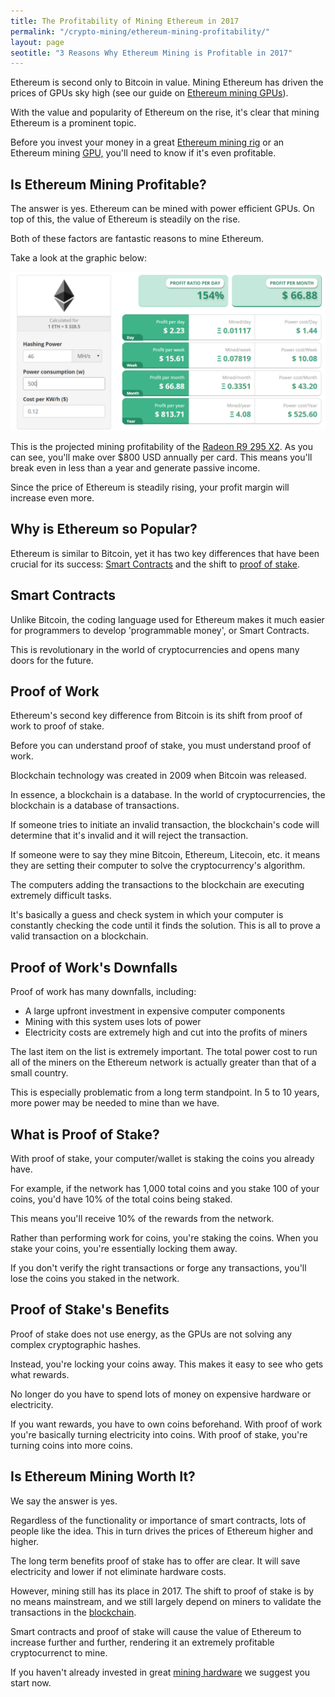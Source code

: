 ```yaml
---
title: The Profitability of Mining Ethereum in 2017 
permalink: "/crypto-mining/ethereum-mining-profitability/"
layout: page
seotitle: "3 Reasons Why Ethereum Mining is Profitable in 2017" 
---
```


Ethereum is second only to Bitcoin in value. Mining Ethereum has driven the prices of GPUs sky high (see our guide on [Ethereum mining GPUs](/crypto-mining/ethereum-hardware/)). 

With the value and popularity of Ethereum on the rise, it's clear that mining Ethereum is a prominent topic. 

Before you invest your money in a great [Ethereum mining rig](http://rover.ebay.com/rover/1/711-53200-19255-0/1?icep_ff3=10&pub=5575177097&toolid=10001&campid=5338114720&customid=&icep_uq=ethereum+mining+rig&icep_sellerId=&icep_ex_kw=&icep_sortBy=12&icep_catId=&icep_minPrice=&icep_maxPrice=&ipn=psmain&icep_vectorid=229466&kwid=902099&mtid=824&kw=lg) or an Ethereum mining [GPU,](/crypto-mining/ethereum-hardware/) you'll need to know if it's even profitable. 

## Is Ethereum Mining Profitable? 

The answer is yes. Ethereum can be mined with power efficient GPUs. On top of this, the value of Ethereum is steadily on the rise. 

Both of these factors are fantastic reasons to mine Ethereum. 

Take a look at the graphic below: 

![Ethereum Mining Profitability](/img/cryptocurrency/ethereum-mining-profitability.png)

This is the projected mining profitability of the [Radeon R9 295 X2](http://rover.ebay.com/rover/1/711-53200-19255-0/1?icep_ff3=10&pub=5575177097&toolid=10001&campid=5338114720&customid=&icep_uq=Radeon+R9+295+X2&icep_sellerId=&icep_ex_kw=&icep_sortBy=12&icep_catId=&icep_minPrice=&icep_maxPrice=&ipn=psmain&icep_vectorid=229466&kwid=902099&mtid=824&kw=lg). As you can see, you'll make over $800 USD annually per card. This means you'll break even in less than a year and generate passive income. 

Since the price of Ethereum is steadily rising, your profit margin will increase even more. 

## Why is Ethereum so Popular?  

Ethereum is similar to Bitcoin, yet it has two key differences that have been crucial for its success: [Smart Contracts](https://blockgeeks.com/guides/smart-contracts/) and the shift to [proof of stake](https://blockgeeks.com/guides/proof-of-work-vs-proof-of-stake/). 

## Smart Contracts

Unlike Bitcoin, the coding language used for Ethereum makes it much easier for programmers to develop 'programmable money', or Smart Contracts. 

This is revolutionary in the world of cryptocurrencies and opens many doors for the future. 

## Proof of Work

Ethereum's second key difference from Bitcoin is its shift from proof of work to proof of stake. 

Before you can understand proof of stake, you must understand proof of work. 

Blockchain technology was created in 2009 when Bitcoin was released.

In essence, a blockchain is a database. In the world of cryptocurrencies, the blockchain is a database of transactions. 

If someone tries to initiate an invalid transaction, the blockchain's code will determine that it's invalid and it will reject the transaction. 

If someone were to say they mine Bitcoin, Ethereum, Litecoin, etc. it means they are setting their computer to solve the cryptocurrency's algorithm. 

The computers adding the transactions to the blockchain are executing extremely difficult tasks. 

It's basically a guess and check system in which your computer is constantly checking the code until it finds the solution. This is all to prove a valid transaction on a blockchain. 

## Proof of Work's Downfalls 

Proof of work has many downfalls, including: 

* A large upfront investment in expensive computer components
* Mining with this system uses lots of power 
* Electricity costs are extremely high and cut into the profits of miners  

The last item on the list is extremely important. The total power cost to run all of the miners on the Ethereum network is actually greater than that of a small country. 

This is especially problematic from a long term standpoint. In 5 to 10 years, more power may be needed to mine than we have. 

## What is Proof of Stake?

With proof of stake, your computer/wallet is staking the coins you already have. 

For example, if the network has 1,000 total coins and you stake 100 of your coins, you'd have 10% of the total coins being staked. 

This means you'll receive 10% of the rewards from the network.

Rather than performing work for coins, you're staking the coins. When you stake your coins, you're essentially locking them away. 

If you don't verify the right transactions or forge any transactions, you'll lose the coins you staked in the network. 

## Proof of Stake's Benefits 

Proof of stake does not use energy, as the GPUs are not solving any complex cryptographic hashes. 

Instead, you're locking your coins away. This makes it easy to see who gets what rewards. 

No longer do you have to spend lots of money on expensive hardware or electricity. 

If you want rewards, you have to own coins beforehand. With proof of work you're basically turning electricity into coins. With proof of stake, you're turning coins into more coins. 

## Is Ethereum Mining Worth It?

We say the answer is yes.

Regardless of the functionality or importance of smart contracts, lots of people like the idea. This in turn drives the prices of Ethereum higher and higher.

The long term benefits proof of stake has to offer are clear. It will save electricity and lower if not eliminate hardware costs.  

However, mining still has its place in 2017. The shift to proof of stake is by no means mainstream, and we still largely depend on miners to validate the transactions in the [blockchain](https://blockgeeks.com/guides/what-is-blockchain-technology/).

Smart contracts and proof of stake will cause the value of Ethereum to increase further and further, rendering it an extremely profitable cryptocurrenct to mine. 

If you haven't already invested in great [mining hardware](/crypto-mining/) we suggest you start now. 
